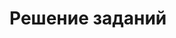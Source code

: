 # Решение заданий

<!-- Я сделал одно решение в нем два проекта

### Задание 1
Я сделал Web-Api, проект называется **TaskOne**. Запросы к базе данных осуществляется с помощью **Entity Framework** и **Dapper**. При запуске проекта отображается html страница с запросами к БД.

Список запросов:

1. Сотрудника с максимальной заработной платой.
```
SELECT TOP (1) E.Id EmpleyeeId, E.Name EmployeeName, E.Salary FROM Employee E ORDER BY E.Salary DESC
```
2. Вывести одно число: максимальную длину цепочки руководителей по таблице сотрудников (вычислить глубину дерева).
```
WITH Recursives AS (SELECT E.Id, E.ChiefId, 0 CountStep FROM Employee E 
WHERE ChiefId IS NULL
UNION ALL
SELECT T.Id, T.ChiefId, R.CountStep+1 FROM Employee T 
INNER JOIN Recursives R ON T.ChiefId = R.Id)
SELECT Max(CountStep) MaxStep FROM Recursives
```
3. Отдел, с максимальной суммарной зарплатой сотрудников.
```
SELECT TOP (1) D.Id DepartmentId, D.Name DepartmentName, SUM(E.Salary) Sum FROM Department D 
LEFT JOIN Employee E ON E.DepartmentId = D.Id 
GROUP BY D.Id, D.Name 
ORDER BY SUM(E.Salary) DESC
```
4. Сотрудника, чье имя начинается на «Р» и заканчивается на «н».
```
SELECT TOP (1) E.Id EmpleyeeId, E.Name EmployeeName FROM Employee EWHERE E.Name LIKE 'Р%н'
```

### Задание 2
Проект называется **TaskTwo** реализовал в виде консольного приложения.
-->
